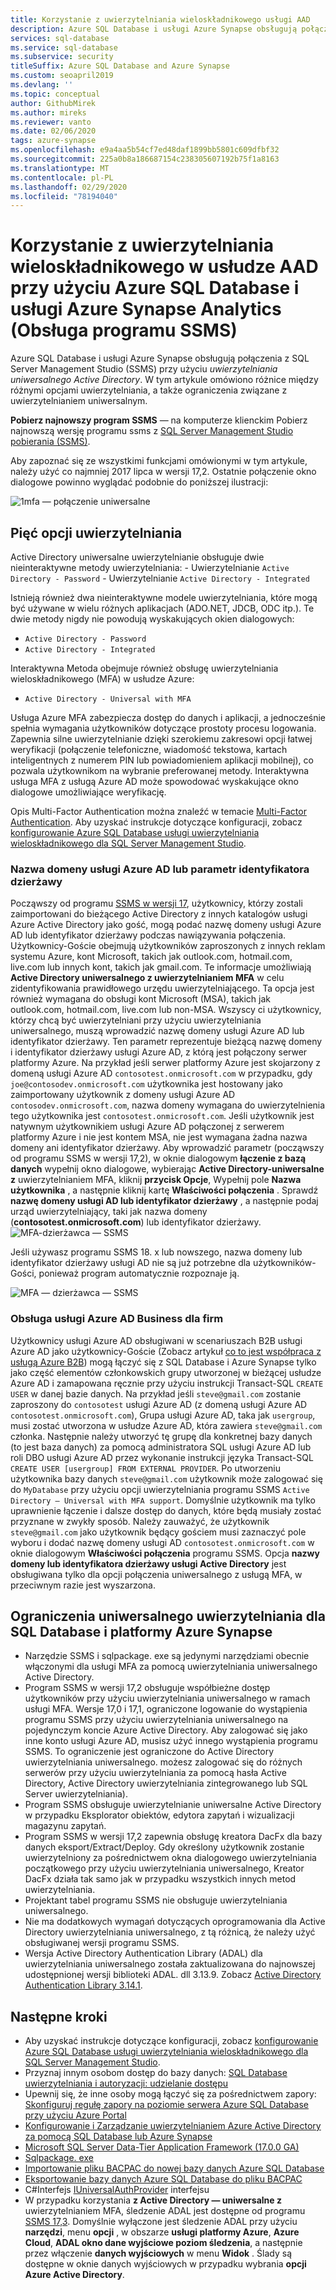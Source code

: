 ```yaml
---
title: Korzystanie z uwierzytelniania wieloskładnikowego usługi AAD
description: Azure SQL Database i usługi Azure Synapse obsługują połączenia z SQL Server Management Studio (SSMS) przy użyciu uwierzytelniania uniwersalnego Active Directory.
services: sql-database
ms.service: sql-database
ms.subservice: security
titleSuffix: Azure SQL Database and Azure Synapse
ms.custom: seoapril2019
ms.devlang: ''
ms.topic: conceptual
author: GithubMirek
ms.author: mireks
ms.reviewer: vanto
ms.date: 02/06/2020
tags: azure-synapse
ms.openlocfilehash: e9a4aa5b54cf7ed48daf1899bb5801c609dfbf32
ms.sourcegitcommit: 225a0b8a186687154c238305607192b75f1a8163
ms.translationtype: MT
ms.contentlocale: pl-PL
ms.lasthandoff: 02/29/2020
ms.locfileid: "78194040"
---
```

# <a name="using-multi-factor-aad-authentication-with-azure-sql-database-and-azure-synapse-analytics-ssms-support-for-mfa"></a>Korzystanie z uwierzytelniania wieloskładnikowego w usłudze AAD przy użyciu Azure SQL Database i usługi Azure Synapse Analytics (Obsługa programu SSMS)
Azure SQL Database i usługi Azure Synapse obsługują połączenia z SQL Server Management Studio (SSMS) przy użyciu *uwierzytelniania uniwersalnego Active Directory*. W tym artykule omówiono różnice między różnymi opcjami uwierzytelniania, a także ograniczenia związane z uwierzytelnianiem uniwersalnym. 

**Pobierz najnowszy program SSMS** — na komputerze klienckim Pobierz najnowszą wersję programu ssms z [SQL Server Management Studio pobierania (SSMS)](https://msdn.microsoft.com/library/mt238290.aspx). 


Aby zapoznać się ze wszystkimi funkcjami omówionymi w tym artykule, należy użyć co najmniej 2017 lipca w wersji 17,2.  Ostatnie połączenie okno dialogowe powinno wyglądać podobnie do poniższej ilustracji:
 
  ![1mfa — połączenie uniwersalne](./media/sql-database-ssms-mfa-auth/1mfa-universal-connect.png "Kończy działanie pola Nazwa użytkownika.")  

## <a name="the-five-authentication-options"></a>Pięć opcji uwierzytelniania  

Active Directory uniwersalne uwierzytelnianie obsługuje dwie nieinteraktywne metody uwierzytelniania:
    - Uwierzytelnianie `Active Directory - Password`
    - Uwierzytelnianie `Active Directory - Integrated`

Istnieją również dwa nieinteraktywne modele uwierzytelniania, które mogą być używane w wielu różnych aplikacjach (ADO.NET, JDCB, ODC itp.). Te dwie metody nigdy nie powodują wyskakujących okien dialogowych: 
- `Active Directory - Password` 
- `Active Directory - Integrated` 

Interaktywna Metoda obejmuje również obsługę uwierzytelniania wieloskładnikowego (MFA) w usłudze Azure: 
- `Active Directory - Universal with MFA` 


Usługa Azure MFA zabezpiecza dostęp do danych i aplikacji, a jednocześnie spełnia wymagania użytkowników dotyczące prostoty procesu logowania. Zapewnia silne uwierzytelnianie dzięki szerokiemu zakresowi opcji łatwej weryfikacji (połączenie telefoniczne, wiadomość tekstowa, kartach inteligentnych z numerem PIN lub powiadomieniem aplikacji mobilnej), co pozwala użytkownikom na wybranie preferowanej metody. Interaktywna usługa MFA z usługą Azure AD może spowodować wyskakujące okno dialogowe umożliwiające weryfikację.

Opis Multi-Factor Authentication można znaleźć w temacie [Multi-Factor Authentication](../active-directory/authentication/multi-factor-authentication.md).
Aby uzyskać instrukcje dotyczące konfiguracji, zobacz [konfigurowanie Azure SQL Database usługi uwierzytelniania wieloskładnikowego dla SQL Server Management Studio](sql-database-ssms-mfa-authentication-configure.md).

### <a name="azure-ad-domain-name-or-tenant-id-parameter"></a>Nazwa domeny usługi Azure AD lub parametr identyfikatora dzierżawy   

Począwszy od programu [SSMS w wersji 17](https://docs.microsoft.com/sql/ssms/download-sql-server-management-studio-ssms), użytkownicy, którzy zostali zaimportowani do bieżącego Active Directory z innych katalogów usługi Azure Active Directory jako gość, mogą podać nazwę domeny usługi Azure AD lub identyfikator dzierżawy podczas nawiązywania połączenia. Użytkownicy-Goście obejmują użytkowników zaproszonych z innych reklam systemu Azure, kont Microsoft, takich jak outlook.com, hotmail.com, live.com lub innych kont, takich jak gmail.com. Te informacje umożliwiają **Active Directory uniwersalnego z uwierzytelnianiem MFA** w celu zidentyfikowania prawidłowego urzędu uwierzytelniającego. Ta opcja jest również wymagana do obsługi kont Microsoft (MSA), takich jak outlook.com, hotmail.com, live.com lub non-MSA. Wszyscy ci użytkownicy, którzy chcą być uwierzytelniani przy użyciu uwierzytelniania uniwersalnego, muszą wprowadzić nazwę domeny usługi Azure AD lub identyfikator dzierżawy. Ten parametr reprezentuje bieżącą nazwę domeny i identyfikator dzierżawy usługi Azure AD, z którą jest połączony serwer platformy Azure. Na przykład jeśli serwer platformy Azure jest skojarzony z domeną usługi Azure AD `contosotest.onmicrosoft.com` w przypadku, gdy `joe@contosodev.onmicrosoft.com` użytkownika jest hostowany jako zaimportowany użytkownik z domeny usługi Azure AD `contosodev.onmicrosoft.com`, nazwa domeny wymagana do uwierzytelnienia tego użytkownika jest `contosotest.onmicrosoft.com`. Jeśli użytkownik jest natywnym użytkownikiem usługi Azure AD połączonej z serwerem platformy Azure i nie jest kontem MSA, nie jest wymagana żadna nazwa domeny ani identyfikator dzierżawy. Aby wprowadzić parametr (począwszy od programu SSMS w wersji 17,2), w oknie dialogowym **łączenie z bazą danych** wypełnij okno dialogowe, wybierając **Active Directory-uniwersalne z** uwierzytelnianiem MFA, kliknij **przycisk Opcje**, Wypełnij pole **Nazwa użytkownika** , a następnie kliknij kartę **Właściwości połączenia** . Sprawdź **nazwę domeny usługi AD lub identyfikator dzierżawy** , a następnie podaj urząd uwierzytelniający, taki jak nazwa domeny (**contosotest.onmicrosoft.com**) lub identyfikator dzierżawy.  
   ![MFA-dzierżawca — SSMS](./media/sql-database-ssms-mfa-auth/mfa-tenant-ssms.png)

Jeśli używasz programu SSMS 18. x lub nowszego, nazwa domeny lub identyfikator dzierżawy usługi AD nie są już potrzebne dla użytkowników-Gości, ponieważ program automatycznie rozpoznaje ją.

   ![MFA — dzierżawca — SSMS](./media/sql-database-ssms-mfa-auth/mfa-no-tenant-ssms.png)

### <a name="azure-ad-business-to-business-support"></a>Obsługa usługi Azure AD Business dla firm   
Użytkownicy usługi Azure AD obsługiwani w scenariuszach B2B usługi Azure AD jako użytkownicy-Goście (Zobacz artykuł [co to jest współpraca z usługą Azure B2B](../active-directory/active-directory-b2b-what-is-azure-ad-b2b.md)) mogą łączyć się z SQL Database i Azure Synapse tylko jako część elementów członkowskich grupy utworzonej w bieżącej usłudze Azure AD i zamapowana ręcznie przy użyciu instrukcji Transact-SQL `CREATE USER` w danej bazie danych. Na przykład jeśli `steve@gmail.com` zostanie zaproszony do `contosotest` usługi Azure AD (z domeną usługi Azure AD `contosotest.onmicrosoft.com`), Grupa usługi Azure AD, taka jak `usergroup`, musi zostać utworzona w usłudze Azure AD, która zawiera `steve@gmail.com` członka. Następnie należy utworzyć tę grupę dla konkretnej bazy danych (to jest baza danych) za pomocą administratora SQL usługi Azure AD lub roli DBO usługi Azure AD przez wykonanie instrukcji języka Transact-SQL `CREATE USER [usergroup] FROM EXTERNAL PROVIDER`. Po utworzeniu użytkownika bazy danych `steve@gmail.com` użytkownik może zalogować się do `MyDatabase` przy użyciu opcji uwierzytelniania programu SSMS `Active Directory – Universal with MFA support`. Domyślnie użytkownik ma tylko uprawnienie łączenie i dalsze dostęp do danych, które będą musiały zostać przyznane w zwykły sposób. Należy zauważyć, że użytkownik `steve@gmail.com` jako użytkownik będący gościem musi zaznaczyć pole wyboru i dodać nazwę domeny usługi AD `contosotest.onmicrosoft.com` w oknie dialogowym **Właściwości połączenia** programu SSMS. Opcja **nazwy domeny lub identyfikatora dzierżawy usługi Active Directory** jest obsługiwana tylko dla opcji połączenia uniwersalnego z usługą MFA, w przeciwnym razie jest wyszarzona.

## <a name="universal-authentication-limitations-for-sql-database-and-azure-synapse"></a>Ograniczenia uniwersalnego uwierzytelniania dla SQL Database i platformy Azure Synapse
- Narzędzie SSMS i sqlpackage. exe są jedynymi narzędziami obecnie włączonymi dla usługi MFA za pomocą uwierzytelniania uniwersalnego Active Directory.
- Program SSMS w wersji 17,2 obsługuje współbieżne dostęp użytkowników przy użyciu uwierzytelniania uniwersalnego w ramach usługi MFA. Wersje 17,0 i 17,1, ograniczone logowanie do wystąpienia programu SSMS przy użyciu uwierzytelniania uniwersalnego na pojedynczym koncie Azure Active Directory. Aby zalogować się jako inne konto usługi Azure AD, musisz użyć innego wystąpienia programu SSMS. To ograniczenie jest ograniczone do Active Directory uwierzytelniania uniwersalnego. możesz zalogować się do różnych serwerów przy użyciu uwierzytelniania za pomocą hasła Active Directory, Active Directory uwierzytelniania zintegrowanego lub SQL Server uwierzytelniania).
- Program SSMS obsługuje uwierzytelnianie uniwersalne Active Directory w przypadku Eksplorator obiektów, edytora zapytań i wizualizacji magazynu zapytań.
- Program SSMS w wersji 17,2 zapewnia obsługę kreatora DacFx dla bazy danych eksport/Extract/Deploy. Gdy określony użytkownik zostanie uwierzytelniony za pośrednictwem okna dialogowego uwierzytelniania początkowego przy użyciu uwierzytelniania uniwersalnego, Kreator DacFx działa tak samo jak w przypadku wszystkich innych metod uwierzytelniania.
- Projektant tabel programu SSMS nie obsługuje uwierzytelniania uniwersalnego.
- Nie ma dodatkowych wymagań dotyczących oprogramowania dla Active Directory uwierzytelniania uniwersalnego, z tą różnicą, że należy użyć obsługiwanej wersji programu SSMS.  
- Wersja Active Directory Authentication Library (ADAL) dla uwierzytelniania uniwersalnego została zaktualizowana do najnowszej udostępnionej wersji biblioteki ADAL. dll 3.13.9. Zobacz [Active Directory Authentication Library 3.14.1](https://www.nuget.org/packages/Microsoft.IdentityModel.Clients.ActiveDirectory/).  


## <a name="next-steps"></a>Następne kroki

- Aby uzyskać instrukcje dotyczące konfiguracji, zobacz [konfigurowanie Azure SQL Database usługi uwierzytelniania wieloskładnikowego dla SQL Server Management Studio](sql-database-ssms-mfa-authentication-configure.md).
- Przyznaj innym osobom dostęp do bazy danych: [SQL Database uwierzytelniania i autoryzacji: udzielanie dostępu](sql-database-manage-logins.md)  
- Upewnij się, że inne osoby mogą łączyć się za pośrednictwem zapory: [Skonfiguruj regułę zapory na poziomie serwera Azure SQL Database przy użyciu Azure Portal](sql-database-configure-firewall-settings.md)  
- [Konfigurowanie i Zarządzanie uwierzytelnianiem Azure Active Directory za pomocą SQL Database lub Azure Synapse](sql-database-aad-authentication-configure.md)  
- [Microsoft SQL Server Data-Tier Application Framework (17.0.0 GA)](https://www.microsoft.com/download/details.aspx?id=55088)  
- [Sqlpackage. exe](https://docs.microsoft.com/sql/tools/sqlpackage)  
- [Importowanie pliku BACPAC do nowej bazy danych Azure SQL Database](../sql-database/sql-database-import.md)  
- [Eksportowanie bazy danych Azure SQL Database do pliku BACPAC](../sql-database/sql-database-export.md)  
- C#Interfejs [IUniversalAuthProvider](https://msdn.microsoft.com/library/microsoft.sqlserver.dac.iuniversalauthprovider.aspx) interfejsu  
- W przypadku korzystania **z Active Directory — uniwersalne z** uwierzytelnianiem MFA, śledzenie ADAL jest dostępne od programu [SSMS 17,3](https://docs.microsoft.com/sql/ssms/download-sql-server-management-studio-ssms). Domyślnie wyłączone jest śledzenie ADAL przy użyciu **narzędzi**, menu **opcji** , w obszarze **usługi platformy Azure**, **Azure Cloud**, **ADAL okno dane wyjściowe poziom śledzenia**, a następnie przez włączenie **danych wyjściowych** w menu **Widok** . Ślady są dostępne w oknie danych wyjściowych w przypadku wybrania **opcji Azure Active Directory**.  
